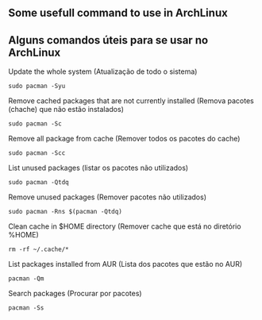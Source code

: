 ## Some usefull command to use in ArchLinux
## Alguns comandos úteis para se usar no ArchLinux

Update the whole system (Atualização de todo o sistema)

    sudo pacman -Syu

Remove cached packages that are not currently installed
(Remova pacotes (chache) que não estão instalados)

    sudo pacman -Sc

Remove all package from cache (Remover todos os pacotes do cache)

    sudo pacman -Scc

List unused packages (listar os pacotes não utilizados)

    sudo pacman -Qtdq
 
Remove unused packages (Remover pacotes não utilizados)

    sudo pacman -Rns $(pacman -Qtdq)

Clean cache in $HOME directory (Remover cache que está no diretório %HOME)

    rm -rf ~/.cache/*

List packages installed from AUR (Lista dos pacotes que estão no AUR)

    pacman -Qm

Search packages (Procurar por pacotes)

    pacman -Ss